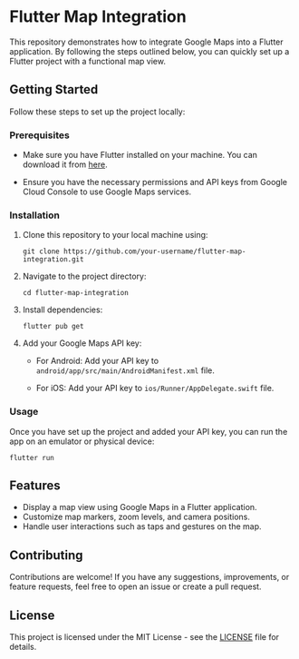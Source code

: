 # Flutter Map Integration

This repository demonstrates how to integrate Google Maps into a Flutter application. By following the steps outlined below, you can quickly set up a Flutter project with a functional map view.

## Getting Started

Follow these steps to set up the project locally:

### Prerequisites

- Make sure you have Flutter installed on your machine. You can download it from [here](https://flutter.dev/docs/get-started/install).

- Ensure you have the necessary permissions and API keys from Google Cloud Console to use Google Maps services.

### Installation

1. Clone this repository to your local machine using:

    ```
    git clone https://github.com/your-username/flutter-map-integration.git
    ```

2. Navigate to the project directory:

    ```
    cd flutter-map-integration
    ```

3. Install dependencies:

    ```
    flutter pub get
    ```

4. Add your Google Maps API key:

    - For Android: Add your API key to `android/app/src/main/AndroidManifest.xml` file.
    
    - For iOS: Add your API key to `ios/Runner/AppDelegate.swift` file.

### Usage

Once you have set up the project and added your API key, you can run the app on an emulator or physical device:

```
flutter run
```
## Features

- Display a map view using Google Maps in a Flutter application.
- Customize map markers, zoom levels, and camera positions.
- Handle user interactions such as taps and gestures on the map.

## Contributing

Contributions are welcome! If you have any suggestions, improvements, or feature requests, feel free to open an issue or create a pull request.

## License

This project is licensed under the MIT License - see the [LICENSE](LICENSE) file for details.